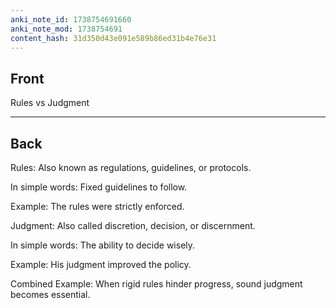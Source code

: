```yaml
---
anki_note_id: 1738754691660
anki_note_mod: 1738754691
content_hash: 31d350d43e091e589b86ed31b4e76e31
---
```


## Front

Rules vs Judgment

<hr/>

## Back

Rules: Also known as regulations, guidelines, or protocols.  
  
In simple words: Fixed guidelines to follow.  
  
Example: The rules were strictly enforced.  
  
Judgment: Also called discretion, decision, or discernment.  
  
In simple words: The ability to decide wisely.  
  
Example: His judgment improved the policy.  
  
Combined Example: When rigid rules hinder progress, sound judgment becomes essential.